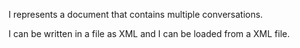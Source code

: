 I represents a document that contains multiple conversations.

I can be written in  a file as XML and I can be loaded from a XML file.